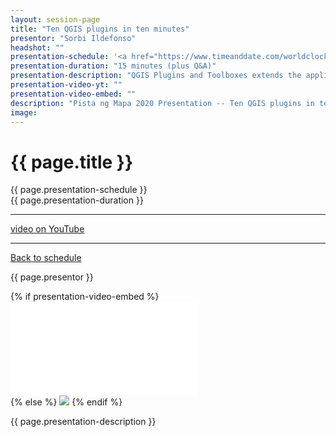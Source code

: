 ```yaml
---
layout: session-page
title: "Ten QGIS plugins in ten minutes"
presentor: "Sorbi Ildefonso"
headshot: ""
presentation-schedule: '<a href="https://www.timeanddate.com/worldclock/fixedtime.html?iso=2020-11-13T08:15:00Z">27 Nov 2020, 16:15 UTC+8</a>'
presentation-duration: "15 minutes (plus Q&A)"
presentation-description: "QGIS Plugins and Toolboxes extends the application's base functionalities by several folds. This presentation attempts to introduce ten of them and encourages users to explore independently."
presentation-video-yt: ""
presentation-video-embed: ""
description: "Pista ng Mapa 2020 Presentation -- Ten QGIS plugins in ten minutes by Sorbi Ildefonso"
image:
---
```


<h1 class="color-pnm-blue">{{ page.title }}</h1>
<div class="row my-4">
<section class="col-lg-3">
<p class="small">{{ page.presentation-schedule }}<br>
{{ page.presentation-duration }}
</p>
<hr>
<p class="small">
<a href="{{ page.presentation-video-yt }}">video on YouTube</a>
</p>
<hr>
<p class="small"><a href="{{ site.baseurl }}/programme/">Back to schedule</a>
</p>
</section>
<section class="col-lg-9">
<p>{{ page.presentor }}</p>
{% if presentation-video-embed %}
<div class="embed-responsive embed-responsive-16by9">
<iframe class="mb-4 embed-responsive-item" src="{{ page.presentation-video-embed }}" frameborder="0" allow="accelerometer; autoplay; clipboard-write; encrypted-media; gyroscope; picture-in-picture" allowfullscreen></iframe>
</div>
{% else %}
<img class="img-fluid border border-primary rounded p-2" src="{{ site.baseurl }}/assets/img/site/WFH_Feels_full_bg.png">
{% endif %}
<p class="mt-4">{{ page.presentation-description }}
</p>
</section>
</div>